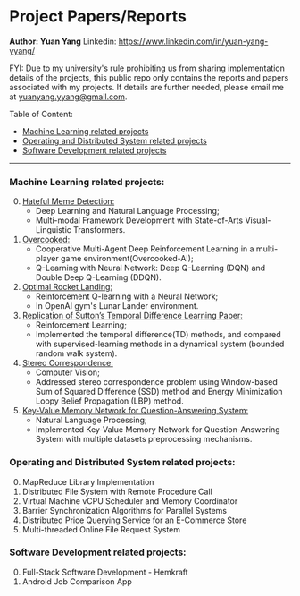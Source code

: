 # Project Papers/Reports
**Author: Yuan Yang**
Linkedin: https://www.linkedin.com/in/yuan-yang-yyang/

FYI: Due to my university's rule prohibiting us from sharing implementation details of the projects, this public repo only contains the reports and papers associated with my projects. If details are further needed, please email me at yuanyang.yyang@gmail.com.

Table of Content:
- [Machine Learning related projects](#machine-learning-related-projects)
- [Operating and Distributed System related projects](#operating-and-distributed-system-related-projects)
- [Software Development related projects](#software-development-related-projects)

---

### Machine Learning related projects: 
0. [Hateful Meme Detection:](Machine_Learning_related_projects/0.-Multimodal-Learning-with-Transformers_Hateful-Meme-Detection.pdf)
    - Deep Learning and Natural Language Processing;
    - Multi-modal Framework Development with State-of-Arts Visual-Linguistic Transformers.
1. [Overcooked:](Machine_Learning_related_projects/1.-Cooperative-Multi-Agent-Deep-Reinforcement-Learning_Overcooked.pdf)
    - Cooperative Multi-Agent Deep Reinforcement Learning in a multi-player game environment(Overcooked-AI);
    - Q-Learning with Neural Network: Deep Q-Learning (DQN) and Double Deep Q-Learning (DDQN).
2. [Optimal Rocket Landing:](Machine_Learning_related_projects/)
    - Reinforcement Q-learning with a Neural Network;
    - In OpenAI gym's Lunar Lander environment.
3. [Replication of Sutton’s Temporal Difference Learning Paper:](Machine_Learning_related_projects/)
    - Reinforcement Learning;
    - Implemented the temporal difference(TD) methods, and compared with supervised-learning methods in a dynamical system (bounded random walk system).
4. [Stereo Correspondence:](Machine_Learning_related_projects/)
    - Computer Vision;
    - Addressed stereo correspondence problem using Window-based Sum of Squared Difference (SSD) method and Energy Minimization Loopy Belief Propagation (LBP) method.
5. [Key-Value Memory Network for Question-Answering System:](Machine_Learning_related_projects/)
    - Natural Language Processing;
    - Implemented Key-Value Memory Network for Question-Answering System with multiple datasets preprocessing mechanisms.

### Operating and Distributed System related projects:
0. MapReduce Library Implementation 
1. Distributed File System with Remote Procedure Call 
2. Virtual Machine vCPU Scheduler and Memory Coordinator 
3. Barrier Synchronization Algorithms for Parallel Systems 
4. Distributed Price Querying Service for an E-Commerce Store 
5. Multi-threaded Online File Request System 

### Software Development related projects:
0. Full-Stack Software Development - Hemkraft 
1. Android Job Comparison App 



